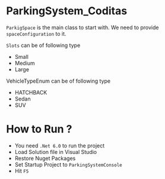 # ParkingSystem_Coditas
`ParkigSpace` is the main class to start with. We need to provide `spaceConfiguration` to it.

`Slots` can be of following type
* Small
* Medium
* Large

VehicleTypeEnum can be of following type
* HATCHBACK
* Sedan
* SUV

# How to Run ?
* You need `.Net 6.0` to run the project
* Load Solution file in Visual Studio
* Restore Nuget Packages
* Set Startup Project to `ParkingSystemConsole`
* Hit `F5`
